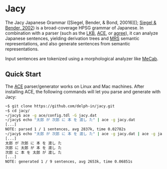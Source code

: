 # Jacy

The Jacy Japanese Grammar ([Siegel, Bender, & Bond, 20016][]; [Siegel
& Bender, 2002][]) is a broad-coverage HPSG grammar of Japanese. In
combination with a parser (such as the [LKB][], [ACE][], or
[agree][]), it can analyze Japanese sentences, yielding derivation
trees and [MRS][] semantic representations, and also generate
sentences from semantic representations.

Input sentences are tokenized using a morphological analyzer like
[MeCab][].

## Quick Start

The [ACE][] parser/generator works on Linux and Mac machines. After
installing ACE, the following commands will let you parse and generate
with Jacy:

```bash
~$ git clone https://github.com/delph-in/jacy.git
~$ cd jacy/
~/jacy$ ace -g ace/config.tdl -G jacy.dat
~/jacy$ echo "太郎 が 次郎 に 本 を 渡し た" | ace -g jacy.dat
[...]
NOTE: parsed 1 / 1 sentences, avg 2837k, time 0.02782s
~/jacy$ echo "太郎 が 次郎 に 本 を 渡し た" | ace -g jacy.dat | ace -g jacy.dat -e
[...]
太郎 が 次郎 に 本 を 渡し た
次郎 に 太郎 が 本 を 渡し た
次郎 に 本 を 太郎 が 渡し た
[...]
NOTE: generated 1 / 9 sentences, avg 2653k, time 0.06851s
```

[Siegel, Bender, & Bond, 2016]: https://web.stanford.edu/group/cslipublications/cslipublications/site/9781684000180.shtml
[Siegel & Bender, 2002]: http://www.aclweb.org/anthology/W/W02/W02-1210.pdf
[LKB]: http://moin.delph-in.net/LkbTop
[ACE]: http://sweaglesw.org/linguistics/ace/
[agree]: http://moin.delph-in.net/AgreeTop
[MRS]: http://moin.delph-in.net/RmrsTop
[MeCab]: http://taku910.github.io/mecab/

